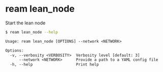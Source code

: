 # ream lean_node

Start the lean node

```bash
$ ream lean_node --help
```
```txt
Usage: ream lean_node [OPTIONS] --network <NETWORK>

Options:
  -v, --verbosity <VERBOSITY>  Verbosity level [default: 3]
      --network <NETWORK>      Provide a path to a YAML config file
  -h, --help                   Print help
```
